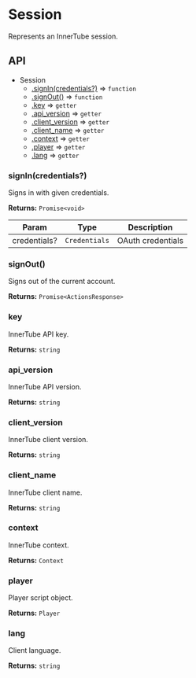 # Session

Represents an InnerTube session.

## API

* Session
  * [.signIn(credentials?)](#signin) ⇒ `function`
  * [.signOut()](#signout) ⇒ `function`
  * [.key](#key) ⇒ `getter`
  * [.api_version](#api_version) ⇒ `getter`
  * [.client_version](#client_version) ⇒ `getter`
  * [.client_name](#client_name) ⇒ `getter`
  * [.context](#context) ⇒ `getter`
  * [.player](#player) ⇒ `getter`
  * [.lang](#lang) ⇒ `getter`

<a name="signin"></a>
### signIn(credentials?)

Signs in with given credentials. 

**Returns:** `Promise<void>`

| Param | Type | Description |
| --- | --- | --- |
| credentials? | `Credentials` | OAuth credentials |

<a name="signout"></a>
### signOut()

Signs out of the current account.

**Returns:** `Promise<ActionsResponse>`

<a name="key"></a>
### key

InnerTube API key.

**Returns:** `string`

<a name="api_version"></a>
### api_version

InnerTube API version.

**Returns:** `string`

<a name="client_version"></a>
### client_version

InnerTube client version.

**Returns:** `string`

<a name="client_name"></a>
### client_name

InnerTube client name.

**Returns:** `string`

<a name="context"></a>
### context

InnerTube context.

**Returns:** `Context`

<a name="player"></a>
### player

Player script object.

**Returns:** `Player`

<a name="lang"></a>
### lang

Client language.

**Returns:** `string`
